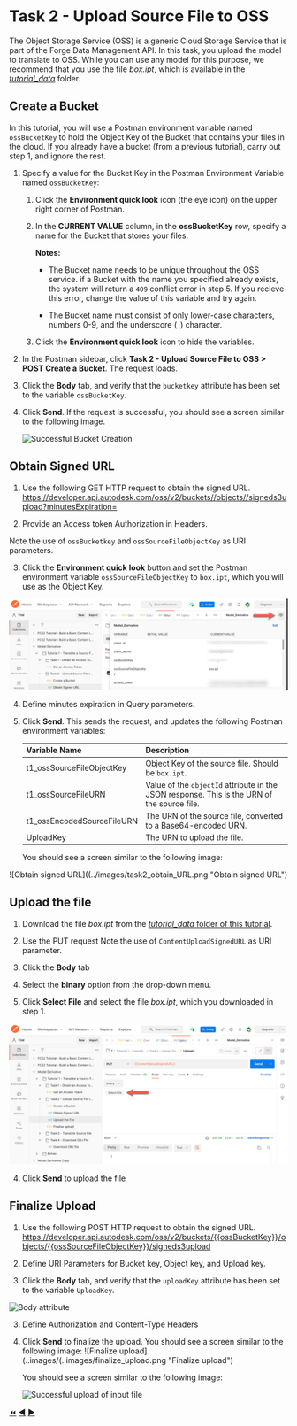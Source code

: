 # Task 2 - Upload Source File to OSS

The Object Storage Service (OSS) is a generic Cloud Storage Service that is part of the Forge Data Management API. In this task, you upload the model to translate to OSS. While you can use any model for this purpose, we recommend that you use the file *box.ipt*, which is available in the [*tutorial_data*](../tutorial_data) folder.

## Create a Bucket

In this tutorial, you will use a Postman environment variable named `ossBucketKey` to hold the Object Key of the Bucket that contains your files in the cloud. If you already have a bucket (from a previous tutorial), carry out step 1, and ignore the rest.

1. Specify a value for the Bucket Key in the Postman Environment Variable named `ossBucketKey`:

    1. Click the **Environment quick look** icon (the eye icon) on the upper right corner of Postman.

    2. In the **CURRENT VALUE** column, in the **ossBucketKey** row, specify a name for the Bucket that stores your files.

        **Notes:**  
        - The Bucket name needs to be unique throughout the OSS service. if a Bucket with the name you specified already exists, the system will return a `409` conflict error in step 5. If you recieve this error, change the value of this variable and try again.

        - The Bucket name must consist of only lower-case characters, numbers 0-9, and the underscore (_) character.

    3. Click the **Environment quick look** icon to hide the variables.

4. In the Postman sidebar, click **Task 2 - Upload Source File to OSS > POST Create a Bucket**. The request loads.

5. Click the **Body** tab, and verify that the `bucketkey` attribute has been set to the variable `ossBucketKey`.

5. Click **Send**. If the request is successful, you should see a screen similar to the following image.

    ![Successful Bucket Creation](../images/task2-sucessfull_bucket_creation.png "Successful Bucket Creation")
    
## Obtain Signed URL

1. Use the following GET HTTP request to obtain the signed URL. https://developer.api.autodesk.com/oss/v2/buckets//objects//signeds3upload?minutesExpiration= 

2. Provide an Access token Authorization in Headers.

Note the use of `ossBucketkey` and `ossSourceFileObjectKey` as URI parameters.

3. Click the **Environment quick look** button and set the Postman environment variable `ossSourceFileObjectKey` to `box.ipt`, which you will use as the Object Key.

![Set Object key](../images/task2_variable_for_URL.png "Set Object Key")

4. Define minutes expiration in Query parameters.

5. Click **Send**. This sends the request, and updates the following Postman environment variables:

   | Variable Name              | Description                                                                                 |
   |----------------------------|---------------------------------------------------------------------------------------------|
   | t1_ossSourceFileObjectKey  | Object Key of the source file. Should be `box.ipt`.                                         |
   | t1_ossSourceFileURN        | Value of the `objectId` attribute in the JSON response. This is the URN of the source file. |
   | t1_ossEncodedSourceFileURN | The URN of the source file, converted to a Base64-encoded URN.            
   | UploadKey | The URN to upload the file. 
   You should see a screen similar to the following image:
   
![Obtain signed URL]((../images/task2_obtain_URL.png "Obtain signed URL")
   
## Upload the file

1. Download the file *box.ipt* from the [*tutorial_data* folder of this tutorial](../tutorial_data).

2. Use the PUT request Note the use of `ContentUploadSignedURL` as URI parameter.

3. Click the **Body** tab

4. Select the **binary** option from the drop-down menu.

3. Click **Select File** and select the file *box.ipt*, which you downloaded in step 1.

![Select file button](../images/task2_upload_file_2.png "Select file button")
   
4. Click **Send** to upload the file


## Finalize Upload

1. Use the following POST HTTP request to obtain the signed URL.
https://developer.api.autodesk.com/oss/v2/buckets/{{ossBucketKey}}/objects/{{ossSourceFileObjectKey}}/signeds3upload

2. Define URI Parameters for Bucket key, Object key, and Upload key.

4. Click the **Body** tab, and verify that the `uploadKey` attribute has been set to the variable `UploadKey`.

![Body attribute](..images/task2_finalize_upload_body.png "Body attribute")

3. Define Authorization and Content-Type Headers

5. Click **Send** to finalize the upload.
You should see a screen similar to the following image:
![Finalize upload](..images/(..images/finalize_upload.png "Finalize upload")



   You should see a screen similar to the following image:

    ![Successful upload of input file](../images/task2-successful_upload.png "Successful upload of input file")

[:rewind:](../readme.md "readme.md") [:arrow_backward:](task-1.md "Previous task") [:arrow_forward:](task-3.md "Next task")
